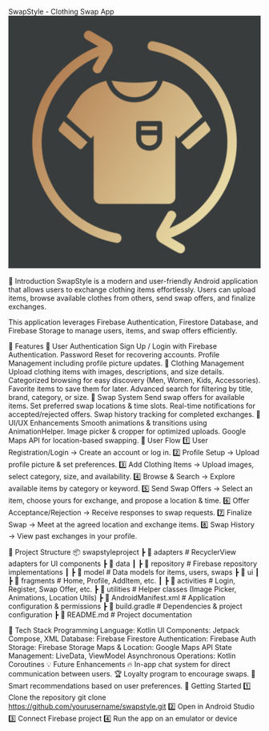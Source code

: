 SwapStyle - Clothing Swap App ![app_logo](photos/app_logo.png)

📌 Introduction
SwapStyle is a modern and user-friendly Android application that allows users to exchange clothing items effortlessly. Users can upload items, browse available clothes from others, send swap offers, and finalize exchanges.

This application leverages Firebase Authentication, Firestore Database, and Firebase Storage to manage users, items, and swap offers efficiently.

🚀 Features
🔹 User Authentication
Sign Up / Login with Firebase Authentication.
Password Reset for recovering accounts.
Profile Management including profile picture updates.
🔹 Clothing Management
Upload clothing items with images, descriptions, and size details.
Categorized browsing for easy discovery (Men, Women, Kids, Accessories).
Favorite items to save them for later.
Advanced search for filtering by title, brand, category, or size.
🔹 Swap System
Send swap offers for available items.
Set preferred swap locations & time slots.
Real-time notifications for accepted/rejected offers.
Swap history tracking for completed exchanges.
🔹 UI/UX Enhancements
Smooth animations & transitions using AnimationHelper.
Image picker & cropper for optimized uploads.
Google Maps API for location-based swapping.
📲 User Flow
1️⃣ User Registration/Login → Create an account or log in.
2️⃣ Profile Setup → Upload profile picture & set preferences.
3️⃣ Add Clothing Items → Upload images, select category, size, and availability.
4️⃣ Browse & Search → Explore available items by category or keyword.
5️⃣ Send Swap Offers → Select an item, choose yours for exchange, and propose a location & time.
6️⃣ Offer Acceptance/Rejection → Receive responses to swap requests.
7️⃣ Finalize Swap → Meet at the agreed location and exchange items.
8️⃣ Swap History → View past exchanges in your profile.

📂 Project Structure
📦 swapstyleproject
┣ 📂 adapters              # RecyclerView adapters for UI components
┣ 📂 data
┃ ┣ 📂 repository          # Firebase repository implementations
┃ ┣ 📂 model               # Data models for items, users, swaps
┣ 📂 ui
┃ ┣ 📂 fragments           # Home, Profile, AddItem, etc.
┃ ┣ 📂 activities          # Login, Register, Swap Offer, etc.
┣ 📂 utilities             # Helper classes (Image Picker, Animations, Location Utils)
┣ 📜 AndroidManifest.xml   # Application configuration & permissions
┣ 📜 build.gradle          # Dependencies & project configuration
┣ 📜 README.md             # Project documentation


🔧 Tech Stack
Programming Language: Kotlin
UI Components: Jetpack Compose, XML
Database: Firebase Firestore
Authentication: Firebase Auth
Storage: Firebase Storage
Maps & Location: Google Maps API
State Management: LiveData, ViewModel
Asynchronous Operations: Kotlin Coroutines
💡 Future Enhancements
🔥 In-app chat system for direct communication between users.
🏆 Loyalty program to encourage swaps.
📍 Smart recommendations based on user preferences.
🎉 Getting Started
1️⃣ Clone the repository
git clone https://github.com/yourusername/swapstyle.git
2️⃣ Open in Android Studio
3️⃣ Connect Firebase project
4️⃣ Run the app on an emulator or device
